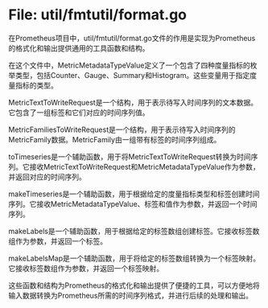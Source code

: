 # File: util/fmtutil/format.go

在Prometheus项目中，util/fmtutil/format.go文件的作用是实现为Prometheus的格式化和输出提供通用的工具函数和结构。

在这个文件中，MetricMetadataTypeValue定义了一个包含了四种度量指标的枚举类型，包括Counter、Gauge、Summary和Histogram。这些变量用于指定度量指标的类型。

MetricTextToWriteRequest是一个结构，用于表示待写入时间序列的文本数据。它包含了一组标签和它们对应的时间序列值。

MetricFamiliesToWriteRequest是一个结构，用于表示待写入时间序列的MetricFamily数据。MetricFamily由一组带有标签的时间序列组成。

toTimeseries是一个辅助函数，用于将MetricTextToWriteRequest转换为时间序列。它接收MetricTextToWriteRequest和MetricMetadataTypeValue作为参数，并返回对应的时间序列。

makeTimeseries是一个辅助函数，用于根据给定的度量指标类型和标签创建时间序列。它接收MetricMetadataTypeValue、标签和值作为参数，并返回一个时间序列。

makeLabels是一个辅助函数，用于根据给定的标签数组创建标签。它接收标签数组作为参数，并返回一个标签。

makeLabelsMap是一个辅助函数，用于将给定的标签数组转换为一个标签映射。它接收标签数组作为参数，并返回一个标签映射。

这些函数和结构为Prometheus的格式化和输出提供了便捷的工具，可以方便地将输入数据转换为Prometheus所需的时间序列格式，并进行后续的处理和输出。

